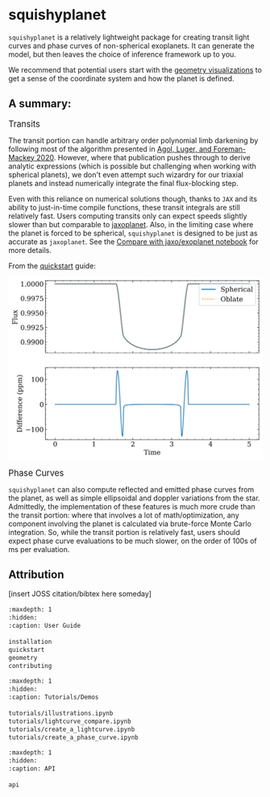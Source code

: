 <!-- .. squishyplanet documentation master file, created by
   sphinx-quickstart on Mon Apr 15 08:10:41 2024.
   You can adapt this file completely to your liking, but it should at least
   contain the root `toctree` directive. -->

squishyplanet
=============

``squishyplanet`` is a relatively lightweight package for creating transit light curves and phase curves of non-spherical exoplanets. It can generate the model, but then leaves the choice of inference framework up to you.

We recommend that potential users start with the [geometry visualizations](geometry.rst) to get a sense of the coordinate system and how the planet is defined. 

## A summary:

<span style="font-size:larger;">Transits</span>

The transit portion can handle arbitrary order polynomial limb darkening by following most of the algorithm presented in [Agol, Luger, and Foreman-Mackey 2020](https://ui.adsabs.harvard.edu/abs/2020AJ....159..123A/abstract). However, where that publication pushes through to derive analytic expressions (which is possible but challenging when working with spherical planets), we don't even attempt  such wizardry for our triaxial planets and instead numerically integrate the final flux-blocking step.

Even with this reliance on numerical solutions though, thanks to `JAX` and its ability  to just-in-time compile functions, these transit integrals are still relatively fast.  Users computing transits only can expect speeds slightly slower than but comparable to  [jaxoplanet](https://jax.exoplanet.codes/en/latest/). Also, in the limiting case where  the planet is forced to be spherical, `squishyplanet` is designed to be just as accurate as `jaxoplanet`. See the [Compare with jaxo/exoplanet notebook](tutorials/lightcurve_compare.ipynb) for more details.

From the [quickstart](quickstart.ipynb) guide:

![oblate_vs_spherical](./_static/oblate_vs_spherical.png)

<span style="font-size:larger;">Phase Curves</span>

`squishyplanet` can also compute reflected and emitted phase curves from the planet, as well as simple ellipsoidal and doppler variations from the star. Admittedly, the implementation of these features is much more crude than the transit portion: where that involves a lot of math/optimization, any component involving the planet is calculated  via brute-force Monte Carlo integration. So, while the transit portion is relatively fast, users should expect phase curve evaluations to be much slower, on the order of 100s of ms per evaluation.

## Attribution

\[insert JOSS citation/bibtex here someday\]

```{toctree}
:maxdepth: 1
:hidden:
:caption: User Guide

installation
quickstart
geometry
contributing
```

```{toctree}
:maxdepth: 1
:hidden:
:caption: Tutorials/Demos

tutorials/illustrations.ipynb
tutorials/lightcurve_compare.ipynb
tutorials/create_a_lightcurve.ipynb
tutorials/create_a_phase_curve.ipynb

```


```{toctree}
:maxdepth: 1
:hidden:
:caption: API

api
```
